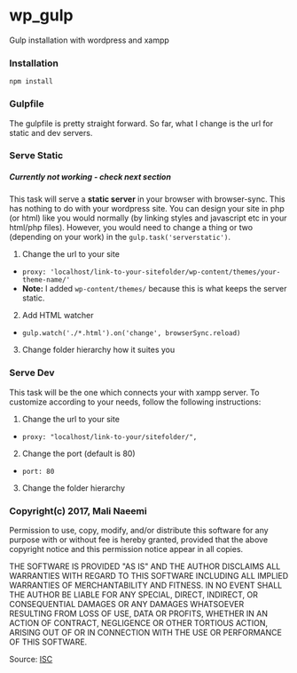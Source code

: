 # wp_gulp
Gulp installation with wordpress and xampp

### Installation
`npm install`

### Gulpfile
The gulpfile is pretty straight forward. So far, what I change is the url for static and dev servers.

### Serve Static
##### Currently not working - check next section
This task will serve a **static server** in your browser with browser-sync. This has nothing to do with your wordpress site. You can design your site in php (or html) like you would normally (by linking styles and javascript etc in your html/php files).
However, you would need to change a thing or two (depending on your work) in the `gulp.task('serverstatic')`.

1. Change the url to your site
  * `proxy: 'localhost/link-to-your-sitefolder/wp-content/themes/your-theme-name/'`
  *  **Note:** I added `wp-content/themes/` because this is what keeps the server static.
2. Add HTML watcher
  * `gulp.watch('./*.html').on('change', browserSync.reload)`
3. Change folder hierarchy how it suites you

### Serve Dev
This task will be the one which connects your with xampp server. To customize according to your needs, follow the following instructions:

1. Change the url to your site
  * `proxy: "localhost/link-to-your/sitefolder/",`
2. Change the port (default is 80)
  * `port: 80`
3. Change the folder hierarchy


### Copyright(c) 2017, Mali Naeemi

Permission to use, copy, modify, and/or distribute this software for any purpose with or without fee is hereby granted, provided that the above copyright notice and this permission notice appear in all copies.

THE SOFTWARE IS PROVIDED "AS IS" AND THE AUTHOR DISCLAIMS ALL WARRANTIES WITH REGARD TO THIS SOFTWARE INCLUDING ALL IMPLIED WARRANTIES OF MERCHANTABILITY AND FITNESS. IN NO EVENT SHALL THE AUTHOR BE LIABLE FOR ANY SPECIAL, DIRECT, INDIRECT, OR CONSEQUENTIAL DAMAGES OR ANY DAMAGES WHATSOEVER RESULTING FROM LOSS OF USE, DATA OR PROFITS, WHETHER IN AN ACTION OF CONTRACT, NEGLIGENCE OR OTHER TORTIOUS ACTION, ARISING OUT OF OR IN CONNECTION WITH THE USE OR PERFORMANCE OF THIS SOFTWARE.

Source: [ISC](http://opensource.org/licenses/ISC)
